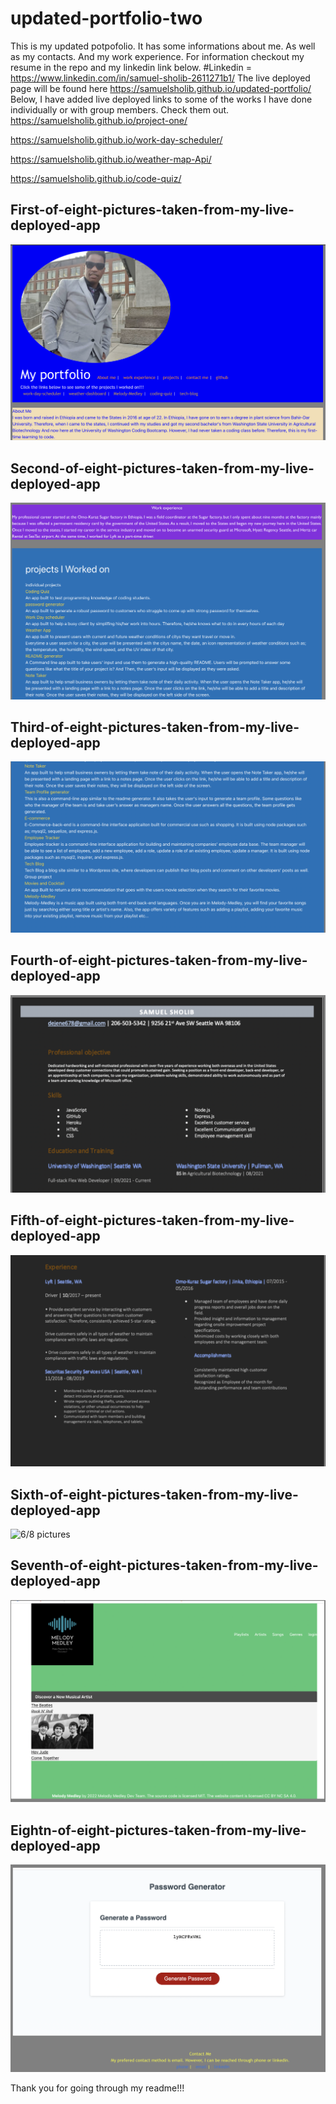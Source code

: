 # updated-portfolio-two
This is my updated potpofolio.
It has some informations about me.
As well as my contacts.
And my work experience.
For information checkout my resume in the repo and my linkedin link below.
#Linkedin = https://www.linkedin.com/in/samuel-sholib-2611271b1/
The live deployed page will be found here https://samuelsholib.github.io/updated-portfolio/
Below, I have added live deployed links to some of the works I have done individually or with group members. Check them out. 
https://samuelsholib.github.io/project-one/

https://samuelsholib.github.io/work-day-scheduler/

https://samuelsholib.github.io/weather-map-Api/

 https://samuelsholib.github.io/code-quiz/



<!-- <<<<<<< HEAD -->
## First-of-eight-pictures-taken-from-my-live-deployed-app


![1/8 Pictures](images/1st.png)

## Second-of-eight-pictures-taken-from-my-live-deployed-app

![2/8 pictures](images/2nd.png)

## Third-of-eight-pictures-taken-from-my-live-deployed-app

![3/8 pictures](images/3rd.png)

## Fourth-of-eight-pictures-taken-from-my-live-deployed-app

![4/8 pictures](images/4th.png)

## Fifth-of-eight-pictures-taken-from-my-live-deployed-app

![5/8 pictures](images/5th.png)
## Sixth-of-eight-pictures-taken-from-my-live-deployed-app

![6/8 pictures](images/6th.png)
## Seventh-of-eight-pictures-taken-from-my-live-deployed-app

![7/8 pictures](images/7th.png)

## Eightn-of-eight-pictures-taken-from-my-live-deployed-app
![8/8 pictures](images/8th.png)


Thank you for going through my readme!!!
